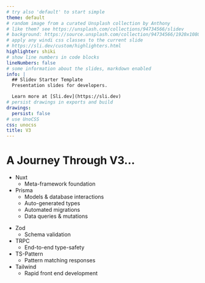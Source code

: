 ```yaml
---
# try also 'default' to start simple
theme: default
# random image from a curated Unsplash collection by Anthony
# like them? see https://unsplash.com/collections/94734566/slidev
# background: https://source.unsplash.com/collection/94734566/1920x1080
# apply any windi css classes to the current slide
# https://sli.dev/custom/highlighters.html
highlighter: shiki
# show line numbers in code blocks
lineNumbers: false
# some information about the slides, markdown enabled
info: |
  ## Slidev Starter Template
  Presentation slides for developers.

  Learn more at [Sli.dev](https://sli.dev)
# persist drawings in exports and build
drawings:
  persist: false
# use UnoCSS
css: unocss
title: V3
---
```

<h1 class="pb-12">A Journey Through V3...</h1>

<div class="grid grid-cols-2">
<ul>
  <li>Nuxt
    <ul>
      <li>Meta-framework foundation</li>
    </ul>
  </li>
  <li>Prisma
    <ul>
      <li>Models & database interactions</li>
      <li>Auto-generated types</li>
      <li>Automated migrations</li>
      <li>Data queries & mutations</li>
    </ul>
  </li>
</ul>
<ul>
  <li>Zod
    <ul>
      <li>Schema validation</li>
    </ul>
  </li>
  <li>TRPC
    <ul>
      <li>End-to-end type-safety</li>
    </ul>
  </li>
  <li>TS-Pattern
    <ul>
    <li>Pattern matching responses</li>
    </ul>
  </li>
  <li>Tailwind
    <ul>
      <li>Rapid front end development</li>
    </ul>
  </li>
</ul>
</div>

<!--
- Overview of the tech used in V3
- Take you through V3 in action
- Explain slide layout before moving forward
-->